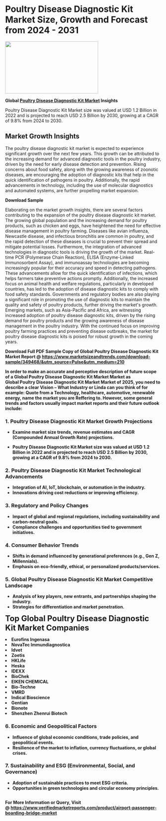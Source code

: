 <H1>Poultry Disease Diagnostic Kit Market Size, Growth and Forecast from 2024 - 2031</H1><img class="aligncenter size-medium wp-image-584254" src="https://thirdeyenews.in/wp-content/uploads/2024/09/Global-Market-Research-300x168.jpeg" alt="" width="300" height="168" /><p><strong>Global&nbsp;<a href="https://www.marketsizeandtrends.com/download-sample/349468/&amp;utm_source=Pulse&amp;utm_medium=210">Poultry Disease Diagnostic Kit Market</a> Insights</strong></p><p>Poultry Disease Diagnostic Kit Market size was valued at USD 1.2 Billion in 2022 and is projected to reach USD 2.5 Billion by 2030, growing at a CAGR of 9.8% from 2024 to 2030.</p><p><h2>Market Growth Insights</h2> <p>The poultry disease diagnostic kit market is expected to experience significant growth over the next few years. This growth can be attributed to the increasing demand for advanced diagnostic tools in the poultry industry, driven by the need for early disease detection and prevention. Rising concerns about food safety, along with the growing awareness of zoonotic diseases, are encouraging the adoption of diagnostic kits that help in the quick identification of pathogens in poultry. Additionally, the rapid advancements in technology, including the use of molecular diagnostics and automated systems, are further propelling market expansion.</p> <p><strong>Download Sample</strong></p> <p>Elaborating on the market growth insights, there are several factors contributing to the expansion of the poultry disease diagnostic kit market. The growing global population and the increasing demand for poultry products, such as chicken and eggs, have heightened the need for effective disease management in poultry farming. Diseases like avian influenza, Newcastle disease, and infectious bronchitis are common in poultry, and the rapid detection of these diseases is crucial to prevent their spread and mitigate potential losses. Furthermore, the integration of advanced technologies in diagnostic tools is driving the growth of the market. Real-time PCR (Polymerase Chain Reaction), ELISA (Enzyme-Linked Immunosorbent Assay), and immunoassay technologies are becoming increasingly popular for their accuracy and speed in detecting pathogens. These advancements allow for the quick identification of infections, which helps farmers take preventive actions promptly. Additionally, the increased focus on animal health and welfare regulations, particularly in developed countries, has led to the adoption of disease diagnostic kits to comply with food safety standards. Governments and regulatory bodies are also playing a significant role in promoting the use of diagnostic kits to maintain the quality and safety of poultry products, further driving the market's growth. Emerging markets, such as Asia-Pacific and Africa, are witnessing increased adoption of poultry disease diagnostic kits, driven by the rising demand for poultry products and the growing awareness of disease management in the poultry industry. With the continued focus on improving poultry farming practices and preventing disease outbreaks, the market for poultry disease diagnostic kits is poised for robust growth in the coming years.</p> <p><strong></p><p><span class=""><strong>Download Full PDF Sample Copy of Global Poultry Disease Diagnostic Kit Market Report</strong> @ <a href="https://www.marketsizeandtrends.com/download-sample/349468/&amp;utm_source=Pulse&amp;utm_medium=210" target="_blank">https://www.marketsizeandtrends.com/download-sample/349468/&amp;utm_source=Pulse&amp;utm_medium=210</a></span></p><p>In order to make an accurate and perceptive description of future scope of a Global&nbsp;Poultry Disease Diagnostic Kit Market Market as Global&nbsp;Poultry Disease Diagnostic Kit Market Market of 2025, you need to describe a clear Vision &ndash; What Industry or Linda can you think of for example: Quote from a Technology, healthcare, automotive, renewable energy, name the market you are Reffering to. However, some general trends and factors usually impact market reports and their future outlook include:</p><h3>1.&nbsp;<strong>Poultry Disease Diagnostic Kit Market Growth Projections</strong></h3><ul><li>Examine market size trends, revenue estimates and CAGR (Compounded Annual Growth Rate) projections.</li><li><p>Poultry Disease Diagnostic Kit Market size was valued at USD 1.2 Billion in 2022 and is projected to reach USD 2.5 Billion by 2030, growing at a CAGR of 9.8% from 2024 to 2030.</p></li></ul><h3>2.&nbsp;<strong>Poultry Disease Diagnostic Kit Market Technological Advancements</strong></h3><ul><li>Integration of AI, IoT, blockchain, or automation in the industry.</li><li>Innovations driving cost reductions or improving efficiency.</li></ul><h3>3.&nbsp;<strong>Regulatory and Policy Changes</strong></h3><ul><li>Impact of global and regional regulations, including sustainability and carbon-neutral goals.</li><li>Compliance challenges and opportunities tied to government initiatives.</li></ul><h3>4.&nbsp;<strong>Consumer Behavior Trends</strong></h3><ul><li>Shifts in demand influenced by generational preferences (e.g., Gen Z, Millennials).</li><li>Emphasis on eco-friendly, ethical, or personalized products/services.</li></ul><h3>5.&nbsp;<strong>Global Poultry Disease Diagnostic Kit Market Competitive Landscape</strong></h3><ul><li>Analysis of key players, new entrants, and partnerships shaping the industry.</li><li>Strategies for differentiation and market penetration.</li></ul><p data-pm-slice="1 1 []"><span style="color: inherit; font-family: inherit; font-size: 25px;">Top Global Poultry Disease Diagnostic Kit Market Companies</span></p><div class="" data-test-id=""><p><li>Eurofins Ingenasa</li><li> NovaTec Immundiagnostica</li><li> Idvet</li><li> Zoetis</li><li> HKLife</li><li> Heska</li><li> IDEXX</li><li> BioChek</li><li> EIKEN CHEMICAL</li><li> Bio-Techne</li><li> VMRD</li><li> Indical Bioscience</li><li> Gentian</li><li> Bionote</li><li> Shenzhen Zhenrui Biotech</li></p></div><h3>6.&nbsp;<strong>Economic and Geopolitical Factors</strong></h3><ul><li>Influence of global economic conditions, trade policies, and geopolitical events.</li><li>Resilience of the market to inflation, currency fluctuations, or global crises.</li></ul><h3>7.&nbsp;<strong>Sustainability and ESG (Environmental, Social, and Governance)</strong></h3><ul><li>Adoption of sustainable practices to meet ESG criteria.</li><li>Opportunities in green technologies and circular economy principles.</li></ul><h2><strong style="font-size: 14px;">For More Information or Query, Visit @&nbsp;</strong><a style="background-color: #ffffff; font-size: 14px;" href="https://www.marketsizeandtrends.com/report/poultry-disease-diagnostic-kit-market/" target="_blank">https://www.verifiedmarketreports.com/product/airport-passenger-boarding-bridge-market</a></h2>
